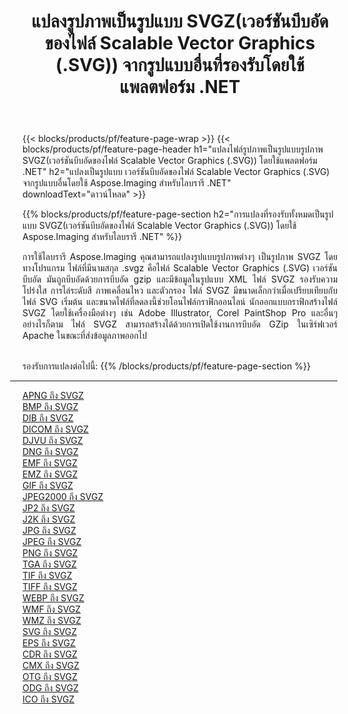 ﻿---
title: แปลงรูปภาพเป็นรูปแบบ SVGZ(เวอร์ชันบีบอัดของไฟล์ Scalable Vector Graphics (.SVG)) จากรูปแบบอื่นที่รองรับโดยใช้แพลตฟอร์ม .NET 
weight: 3920
url: /th/net/conversion/to/svgz 
lang: th
langdirlevel: 2
locales: zh-hans,ja,it,ru,de,es,fr,nl,id,lt,pl,pt,vi,tr,ko,zh-hant,ar,hi,th,sv,cs,uk,he
description: การใช้ Aspose.Imaging สำหรับไลบรารี .NET ทำให้ง่ายต่อการแปลงเป็น SVGZ(เวอร์ชันบีบอัดของไฟล์ Scalable Vector Graphics (.SVG)) จากรูปแบบรูปภาพอื่นๆ ที่รองรับ
---

{{< blocks/products/pf/feature-page-wrap >}}
{{< blocks/products/pf/feature-page-header h1="แปลงไฟล์รูปภาพเป็นรูปแบบรูปภาพ SVGZ(เวอร์ชันบีบอัดของไฟล์ Scalable Vector Graphics (.SVG)) โดยใช้แพลตฟอร์ม .NET" h2="แปลงเป็นรูปแบบ เวอร์ชันบีบอัดของไฟล์ Scalable Vector Graphics (.SVG) จากรูปแบบอื่นโดยใช้ Aspose.Imaging สำหรับไลบรารี .NET" downloadText="ดาวน์โหลด" >}}


{{% blocks/products/pf/feature-page-section  h2="การแปลงที่รองรับทั้งหมดเป็นรูปแบบ SVGZ(เวอร์ชันบีบอัดของไฟล์ Scalable Vector Graphics (.SVG)) โดยใช้ Aspose.Imaging สำหรับไลบรารี .NET" %}}
<p align=justify>การใช้ไลบรารี Aspose.Imaging คุณสามารถแปลงรูปแบบรูปภาพต่างๆ เป็นรูปภาพ SVGZ โดยทางโปรแกรม ไฟล์ที่มีนามสกุล .svgz คือไฟล์ Scalable Vector Graphics (.SVG) เวอร์ชันบีบอัด มันถูกบีบอัดด้วยการบีบอัด gzip และมีข้อมูลในรูปแบบ XML ไฟล์ SVGZ รองรับความโปร่งใส การไล่ระดับสี ภาพเคลื่อนไหว และตัวกรอง ไฟล์ SVGZ มีขนาดเล็กกว่าเมื่อเปรียบเทียบกับไฟล์ SVG เริ่มต้น และขนาดไฟล์ที่ลดลงนี้ช่วยโอนไฟล์กราฟิกออนไลน์ นักออกแบบกราฟิกสร้างไฟล์ SVGZ โดยใช้เครื่องมือต่างๆ เช่น Adobe Illustrator, Corel PaintShop Pro และอื่นๆ อย่างไรก็ตาม ไฟล์ SVGZ สามารถสร้างได้ด้วยการเปิดใช้งานการบีบอัด GZip ในเซิร์ฟเวอร์ Apache ในขณะที่ส่งข้อมูลภาพออกไป</p>
<br/>
รองรับการแปลงต่อไปนี้:
{{% /blocks/products/pf/feature-page-section %}}
<div class="container-fluid productfamilypage bg-gray">
    <div class="convertypes bg-gray agp-content section">
        <div class="container">
		<hr style="margin-left:-20px;"/>
		<div class="row other-converters">
		    <div class='col-md-2 other-converter remove-lp remove-rp'><a href="/imaging/th/net/conversion/apng-to-svgz" >APNG ถึง SVGZ</a></div>
<div class='col-md-2 other-converter remove-lp remove-rp'><a href="/imaging/th/net/conversion/bmp-to-svgz" >BMP ถึง SVGZ</a></div>
<div class='col-md-2 other-converter remove-lp remove-rp'><a href="/imaging/th/net/conversion/dib-to-svgz" >DIB ถึง SVGZ</a></div>
<div class='col-md-2 other-converter remove-lp remove-rp'><a href="/imaging/th/net/conversion/dicom-to-svgz" >DICOM ถึง SVGZ</a></div>
<div class='col-md-2 other-converter remove-lp remove-rp'><a href="/imaging/th/net/conversion/djvu-to-svgz" >DJVU ถึง SVGZ</a></div>
<div class='col-md-2 other-converter remove-lp remove-rp'><a href="/imaging/th/net/conversion/dng-to-svgz" >DNG ถึง SVGZ</a></div>
<div class='col-md-2 other-converter remove-lp remove-rp'><a href="/imaging/th/net/conversion/emf-to-svgz" >EMF ถึง SVGZ</a></div>
<div class='col-md-2 other-converter remove-lp remove-rp'><a href="/imaging/th/net/conversion/emz-to-svgz" >EMZ ถึง SVGZ</a></div>
<div class='col-md-2 other-converter remove-lp remove-rp'><a href="/imaging/th/net/conversion/gif-to-svgz" >GIF ถึง SVGZ</a></div>
<div class='col-md-2 other-converter remove-lp remove-rp'><a href="/imaging/th/net/conversion/jpeg2000-to-svgz" >JPEG2000 ถึง SVGZ</a></div>
<div class='col-md-2 other-converter remove-lp remove-rp'><a href="/imaging/th/net/conversion/jp2-to-svgz" >JP2 ถึง SVGZ</a></div>
<div class='col-md-2 other-converter remove-lp remove-rp'><a href="/imaging/th/net/conversion/j2k-to-svgz" >J2K ถึง SVGZ</a></div>
<div class='col-md-2 other-converter remove-lp remove-rp'><a href="/imaging/th/net/conversion/jpg-to-svgz" >JPG ถึง SVGZ</a></div>
<div class='col-md-2 other-converter remove-lp remove-rp'><a href="/imaging/th/net/conversion/jpeg-to-svgz" >JPEG ถึง SVGZ</a></div>
<div class='col-md-2 other-converter remove-lp remove-rp'><a href="/imaging/th/net/conversion/png-to-svgz" >PNG ถึง SVGZ</a></div>
<div class='col-md-2 other-converter remove-lp remove-rp'><a href="/imaging/th/net/conversion/tga-to-svgz" >TGA ถึง SVGZ</a></div>
<div class='col-md-2 other-converter remove-lp remove-rp'><a href="/imaging/th/net/conversion/tif-to-svgz" >TIF ถึง SVGZ</a></div>
<div class='col-md-2 other-converter remove-lp remove-rp'><a href="/imaging/th/net/conversion/tiff-to-svgz" >TIFF ถึง SVGZ</a></div>
<div class='col-md-2 other-converter remove-lp remove-rp'><a href="/imaging/th/net/conversion/webp-to-svgz" >WEBP ถึง SVGZ</a></div>
<div class='col-md-2 other-converter remove-lp remove-rp'><a href="/imaging/th/net/conversion/wmf-to-svgz" >WMF ถึง SVGZ</a></div>
<div class='col-md-2 other-converter remove-lp remove-rp'><a href="/imaging/th/net/conversion/wmz-to-svgz" >WMZ ถึง SVGZ</a></div>
<div class='col-md-2 other-converter remove-lp remove-rp'><a href="/imaging/th/net/conversion/svg-to-svgz" >SVG ถึง SVGZ</a></div>
<div class='col-md-2 other-converter remove-lp remove-rp'><a href="/imaging/th/net/conversion/eps-to-svgz" >EPS ถึง SVGZ</a></div>
<div class='col-md-2 other-converter remove-lp remove-rp'><a href="/imaging/th/net/conversion/cdr-to-svgz" >CDR ถึง SVGZ</a></div>
<div class='col-md-2 other-converter remove-lp remove-rp'><a href="/imaging/th/net/conversion/cmx-to-svgz" >CMX ถึง SVGZ</a></div>
<div class='col-md-2 other-converter remove-lp remove-rp'><a href="/imaging/th/net/conversion/otg-to-svgz" >OTG ถึง SVGZ</a></div>
<div class='col-md-2 other-converter remove-lp remove-rp'><a href="/imaging/th/net/conversion/odg-to-svgz" >ODG ถึง SVGZ</a></div>
<div class='col-md-2 other-converter remove-lp remove-rp'><a href="/imaging/th/net/conversion/ico-to-svgz" >ICO ถึง SVGZ</a></div>
                </div>
        </div>
    </div>
</div>
<br/>

